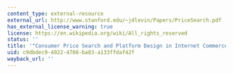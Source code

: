 ```yaml
---
content_type: external-resource
external_url: http://www.stanford.edu/~jdlevin/Papers/PriceSearch.pdf
has_external_license_warning: true
license: https://en.wikipedia.org/wiki/All_rights_reserved
status: ''
title: '"Consumer Price Search and Platform Design in Internet Commerce." (PDF)'
uid: c9dbdec9-4922-4708-ba83-a133ffdaf42f
wayback_url: ''
---
```

